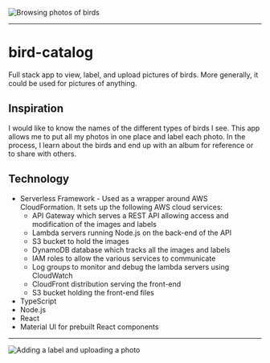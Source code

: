 ![Browsing photos of birds](https://raw.githubusercontent.com/jason00111/bird-catalog/main/readmeImages/demo1.gif)

---

# bird-catalog

Full stack app to view, label, and upload pictures of birds.
More generally, it could be used for pictures of anything.  

## Inspiration

I would like to know the names of the different types of birds I see.
This app allows me to put all my photos in one place and label each photo.
In the process, I learn about the birds and end up with an album for reference
or to share with others. 

## Technology

- Serverless Framework - Used as a wrapper around AWS CloudFormation.
  It sets up the following AWS cloud services:
  - API Gateway which serves a REST API allowing access and modification of the images and labels
  - Lambda servers running Node.js on the back-end of the API
  - S3 bucket to hold the images
  - DynamoDB database which tracks all the images and labels
  - IAM roles to allow the various services to communicate
  - Log groups to monitor and debug the lambda servers using CloudWatch
  - CloudFront distribution serving the front-end
  - S3 bucket holding the front-end files
- TypeScript
- Node.js
- React
- Material UI for prebuilt React components

---

![Adding a label and uploading a photo](https://raw.githubusercontent.com/jason00111/bird-catalog/main/readmeImages/demo2.gif)
